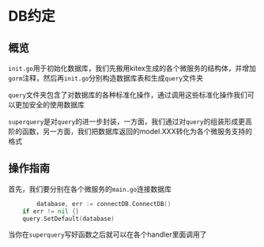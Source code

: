 # DB约定
## 概览
`init.go`用于初始化数据库，我们先搬用kitex生成的各个微服务的结构体，并增加`gorm`注释，然后再`init.go`分别构造数据库表和生成`query`文件夹

`query`文件夹包含了对数据库的各种标准化操作，通过调用这些标准化操作我们可以更加安全的使用数据库

`superquery`是对`query`的进一步封装，一方面，我们通过对`query`的组装形成更高阶的函数，另一方面，我们把数据库返回的model.XXX转化为各个微服务支持的格式

## 操作指南
首先，我们要分别在各个微服务的`main.go`连接数据库
```	go
        database, err := connectDB.ConnectDB()
	if err != nil {}
	query.SetDefault(database)
```
当你在`superquery`写好函数之后就可以在各个handler里面调用了
